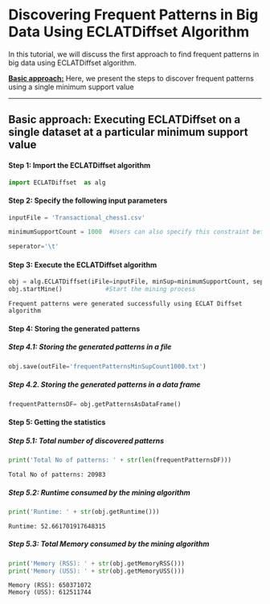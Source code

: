 # Discovering Frequent Patterns in Big Data Using ECLATDiffset Algorithm

In this tutorial, we will discuss the first approach to find frequent patterns in big data using ECLATDiffset algorithm.

[__Basic approach:__](#basicApproach) Here, we present the steps to discover frequent patterns using a single minimum support value

***

## <a id='basicApproach'>Basic approach: Executing ECLATDiffset on a single dataset at a particular minimum support value</a>

#### Step 1: Import the ECLATDiffset algorithm


```python
import ECLATDiffset  as alg
```

#### Step 2: Specify the following input parameters


```python
inputFile = 'Transactional_chess1.csv'

minimumSupportCount = 1000  #Users can also specify this constraint between 0 to 1.

seperator='\t'       
```

#### Step 3: Execute the ECLATDiffset algorithm


```python
obj = alg.ECLATDiffset(iFile=inputFile, minSup=minimumSupportCount, sep=seperator)    #initialize
obj.startMine()            #Start the mining process
```

    Frequent patterns were generated successfully using ECLAT Diffset algorithm


#### Step 4: Storing the generated patterns

##### Step 4.1: Storing the generated patterns in a file


```python
obj.save(outFile='frequentPatternsMinSupCount1000.txt')
```

##### Step 4.2. Storing the generated patterns in a data frame


```python
frequentPatternsDF= obj.getPatternsAsDataFrame()
```

#### Step 5: Getting the statistics

##### Step 5.1: Total number of discovered patterns 


```python
print('Total No of patterns: ' + str(len(frequentPatternsDF)))
```

    Total No of patterns: 20983


##### Step 5.2: Runtime consumed by the mining algorithm


```python
print('Runtime: ' + str(obj.getRuntime()))
```

    Runtime: 52.661701917648315


##### Step 5.3: Total Memory consumed by the mining algorithm


```python
print('Memory (RSS): ' + str(obj.getMemoryRSS()))
print('Memory (USS): ' + str(obj.getMemoryUSS()))
```

    Memory (RSS): 650371072
    Memory (USS): 612511744

